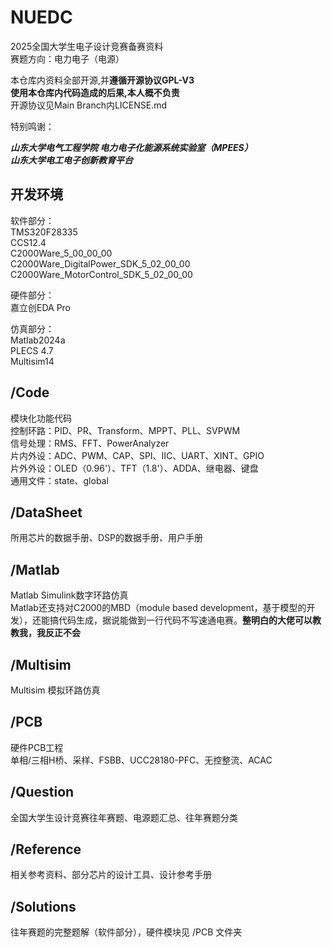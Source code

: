 # NUEDC  

2025全国大学生电子设计竞赛备赛资料  
赛题方向：电力电子（电源）  

本仓库内资料全部开源,并**遵循开源协议GPL-V3**  
**使用本仓库内代码造成的后果,本人概不负责**  
开源协议见Main Branch内LICENSE.md  

特别鸣谢：  

***山东大学电气工程学院 电力电子化能源系统实验室（MPEES）***  
***山东大学电工电子创新教育平台***  

## 开发环境

软件部分：  
TMS320F28335  
CCS12.4  
C2000Ware_5_00_00_00  
C2000Ware_DigitalPower_SDK_5_02_00_00  
C2000Ware_MotorControl_SDK_5_02_00_00  

硬件部分：  
嘉立创EDA Pro  

仿真部分：  
Matlab2024a  
PLECS 4.7  
Multisim14  

## /Code  

模块化功能代码  
控制环路：PID、PR、Transform、MPPT、PLL、SVPWM  
信号处理：RMS、FFT、PowerAnalyzer  
片内外设：ADC、PWM、CAP、SPI、IIC、UART、XINT、GPIO  
片外外设：OLED（0.96'）、TFT（1.8'）、ADDA、继电器、键盘  
通用文件：state、global  

## /DataSheet  

所用芯片的数据手册、DSP的数据手册、用户手册  

## /Matlab  

Matlab Simulink数字环路仿真  
Matlab还支持对C2000的MBD（module based development，基于模型的开发），还能搞代码生成，据说能做到一行代码不写速通电赛。**整明白的大佬可以教教我，我反正不会**  

## /Multisim 

Multisim 模拟环路仿真  

## /PCB  

硬件PCB工程  
单相/三相H桥、采样、FSBB、UCC28180-PFC、无控整流、ACAC  

## /Question  

全国大学生设计竞赛往年赛题、电源题汇总、往年赛题分类  

## /Reference  

相关参考资料、部分芯片的设计工具、设计参考手册  

## /Solutions  

往年赛题的完整题解（软件部分），硬件模块见 /PCB 文件夹  
